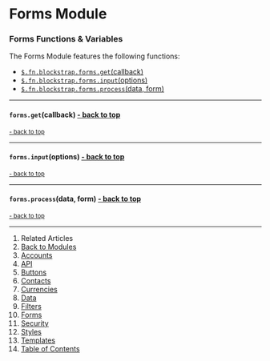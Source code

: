 Forms Module <a name="docs_home"></a>
=====================================

### Forms Functions & Variables

The Forms Module features the following functions:

* [`$.fn.blockstrap.forms.get`(callback)](#forms_get)
* [`$.fn.blockstrap.forms.input`(options)](#forms_input)
* [`$.fn.blockstrap.forms.process`(data, form)](#forms_process)

--------------------------------------------------------------------------------

#### `forms.get`(callback) <a name="forms_get" class="pull-right" href="#docs_home"><i class="glyphicon glyphicon-upload"></i>- back to top</a>

<a href="#docs_home"><small>- back to top</small></a>

--------------------------------------------------------------------------------

#### `forms.input`(options) <a name="forms_input" class="pull-right" href="#docs_home"><i class="glyphicon glyphicon-upload"></i>- back to top</a>

<a href="#docs_home"><small>- back to top</small></a>

--------------------------------------------------------------------------------

#### `forms.process`(data, form) <a name="forms_process" class="pull-right" href="#docs_home"><i class="glyphicon glyphicon-upload"></i>- back to top</a>

<a href="#docs_home"><small>- back to top</small></a>

---

1. Related Articles
2. [Back to Modules](../../modules/)
3. [Accounts](../accounts/)
4. [API](../api/)
5. [Buttons](../buttons/)
6. [Contacts](../contacts/)
7. [Currencies](../currencies/)
8. [Data](../data/)
9. [Filters](../filters/)
10. [Forms](../forms/)
11. [Security](../security/)
12. [Styles](../styles/)
13. [Templates](../templates/)
14. [Table of Contents](../../../)
